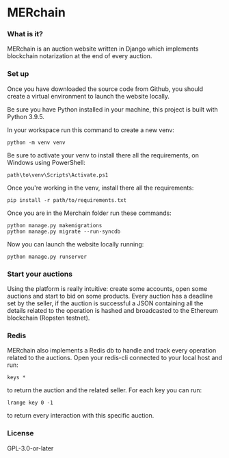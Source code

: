 # MERchain

### What is it?

MERchain is an auction website written in Django which implements blockchain notarization at the end of every auction.

### Set up

Once you have downloaded the source code from Github, you should create a virtual environment to launch the website locally. 

Be sure you have Python installed in your machine, this project is built with Python 3.9.5.

In your workspace run this command to create a new venv:

```
python -m venv venv
```

Be sure to activate your venv to install there all the requirements, on Windows using PowerShell:

```
path\to\venv\Scripts\Activate.ps1
```

Once you're working in the venv, install there all the requirements:

```
pip install -r path/to/requirements.txt
```

Once you are in the Merchain folder run these commands:

```
python manage.py makemigrations
python manage.py migrate --run-syncdb
```

Now you can launch the website locally running:

```
python manage.py runserver
```

### Start your auctions

Using the platform is really intuitive: create some accounts, open some auctions and start to bid on some products.
Every auction has a deadline set by the seller, if the auction is successful a JSON containing all the details related to the operation is hashed and broadcasted to the Ethereum blockchain (Ropsten testnet).

### Redis

MERchain also implements a Redis db to handle and track every operation related to the auctions. Open your redis-cli connected to your local host and run:

```
keys *
```
to return the auction and the related seller. For each key you can run:

```
lrange key 0 -1
```
to return every interaction with this specific auction.


### License

GPL-3.0-or-later
